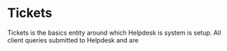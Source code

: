 # Tickets

Tickets is the basics entity around which Helpdesk is system is setup. All client queries submitted to Helpdesk and are
